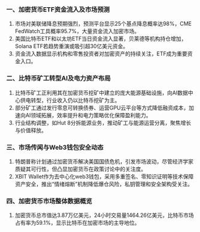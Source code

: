 ### 一、加密货币ETF资金流入及市场预测  
1. 市场对美联储降息预期强烈，预测平台显示25个基点降息概率达98%，CME FedWatch工具概率95.7%，大量资金流入加密市场。  
2. 美国比特币ETF和以太坊ETF当日资金流入显著，贝莱德等机构持仓增加，Solana ETF若趋势重演或吸引超30亿美元资金。  
3. 资金流入数据显示机构和零售投资者对加密资产的持续关注，ETF成为重要资金入口。  
### 二、比特币矿工转型AI及电力资产布局  
1. 比特币矿工正利用其在加密货币挖矿中建立的庞大能源基础设施，向AI数据中心供电转型，行业收入仍以比特币挖矿为主。  
2. 部分矿工通过发行零息可转换债券、运营GPU云平台等方式降低融资成本，加速向AI领域拓展，效率提升和电力策略优化保障盈利能力。  
3. 行业结构调整，如Hut 8分拆能源业务，推动矿工与能源运营分离，聚焦增长与价值释放。  
### 三、市场传闻与Web3钱包安全动态  
1. 特朗普称计划通过加密货币解决美国国债危机，引发市场波动，尽管经济学家质疑其可行性，但凸显加密货币在政策讨论中的关注度。  
2. XBIT Wallet作为去中心化web3钱包，采用多重签名、零知识证明等技术保障资产安全，推出“情绪熔断”机制降低爆仓风险，私钥管理和安全架构受关注。  
### 四、加密货币市场整体数据概览  
1. 加密货币总市值达3.87万亿美元，24小时交易量1464.26亿美元，比特币市场占有率为59.1%，显示比特币在加密市场的主导地位。  